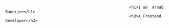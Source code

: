                                                           <h1>I am  Arnab Banerjee</h1>
                                                          <h3>A Frontend Developer</h3>

